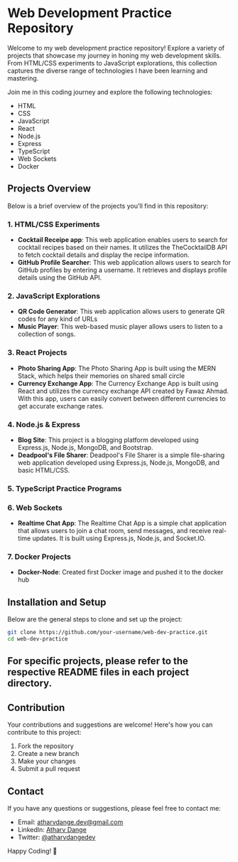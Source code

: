 # Web Development Practice Repository

Welcome to my web development practice repository! Explore a variety of projects that showcase my journey in honing my web development skills. From HTML/CSS experiments to JavaScript explorations, this collection captures the diverse range of technologies I have been learning and mastering.

Join me in this coding journey and explore the following technologies:

- HTML
- CSS
- JavaScript
- React
- Node.js
- Express
- TypeScript
- Web Sockets
- Docker

## Projects Overview

Below is a brief overview of the projects you'll find in this repository:

### 1. HTML/CSS Experiments

- **Cocktail Receipe app**: This web application enables users to search for cocktail recipes based on their names. It utilizes the TheCocktailDB API to fetch cocktail details and display the recipe information.
- **GitHub Profile Searcher**: This web application allows users to search for GitHub profiles by entering a username. It retrieves and displays profile details using the GitHub API.

### 2. JavaScript Explorations

- **QR Code Generator**: This web application allows users to generate QR codes for any kind of URLs
- **Music Player**: This web-based music player allows users to listen to a collection of songs.

### 3. React Projects

- **Photo Sharing App**: The Photo Sharing App is built using the MERN Stack, which helps their memories on shared small circle
- **Currency Exchange App**: The Currency Exchange App is built using React and utilizes the currency exchange API created by Fawaz Ahmad. With this app, users can easily convert between different currencies to get accurate exchange rates.

### 4. Node.js & Express

- **Blog Site**: This project is a blogging platform developed using Express.js, Node.js, MongoDB, and Bootstrap.
- **Deadpool's File Sharer**: Deadpool's File Sharer is a simple file-sharing web application developed using Express.js, Node.js, MongoDB, and basic HTML/CSS.

### 5. TypeScript Practice Programs

### 6. Web Sockets

- **Realtime Chat App**: The Realtime Chat App is a simple chat application that allows users to join a chat room, send messages, and receive real-time updates. It is built using Express.js, Node.js, and Socket.IO.

### 7. Docker Projects

- **Docker-Node**: Created first Docker image and pushed it to the docker hub

## Installation and Setup

Below are the general steps to clone and set up the project:

```bash
git clone https://github.com/your-username/web-dev-practice.git
cd web-dev-practice
```

## For specific projects, please refer to the respective README files in each project directory.

## Contribution

Your contributions and suggestions are welcome! Here's how you can contribute to this project:

1. Fork the repository
2. Create a new branch
3. Make your changes
4. Submit a pull request

## Contact

If you have any questions or suggestions, please feel free to contact me:

- Email: atharvdange.dev@gmail.com
- LinkedIn: [Atharv Dange](http://linkedin.com/in/atharvdange)
- Twitter: [@atharvdangedev](https://twitter.com/atharvdangedev)

Happy Coding! 🚀